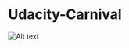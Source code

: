 # Udacity-Carnival
![Alt text](/relative/path/to/screenshot.png?raw=true "Screenshot of Udacity Carnival")